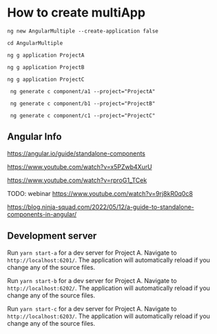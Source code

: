 
# How to create multiApp 

`ng new AngularMultiple --create-application false` 

`cd AngularMultiple`

`ng g application ProjectA`

`ng g application ProjectB`

`ng g application ProjectC`

` ng generate c component/a1 --project="ProjectA"`

` ng generate c component/b1 --project="ProjectB"`

` ng generate c component/c1 --project="ProjectC"`


## Angular Info
https://angular.io/guide/standalone-components

https://www.youtube.com/watch?v=x5PZwb4XurU

https://www.youtube.com/watch?v=rproG1_TCek

TODO: webinar
https://www.youtube.com/watch?v=9rj8kR0q0c8

https://blog.ninja-squad.com/2022/05/12/a-guide-to-standalone-components-in-angular/


## Development server

Run `yarn start-a` for a dev server for Project A. Navigate to `http://localhost:6201/`. The application will automatically reload if you change any of the source files.

Run `yarn start-b` for a dev server for Project A. Navigate to `http://localhost:6202/`. The application will automatically reload if you change any of the source files.

Run `yarn start-c` for a dev server for Project A. Navigate to `http://localhost:6203/`. The application will automatically reload if you change any of the source files.

[//]: # (# AngularMultiple)

[//]: # ()
[//]: # (This project was generated with [Angular CLI]&#40;https://github.com/angular/angular-cli&#41; version 14.2.3.)

[//]: # ()
[//]: # (## Development server)

[//]: # ()
[//]: # (Run `ng serve` for a dev server. Navigate to `http://localhost:4200/`. The application will automatically reload if you change any of the source files.)

[//]: # ()
[//]: # (## Code scaffolding)

[//]: # ()
[//]: # (Run `ng generate component component-name` to generate a new component. You can also use `ng generate directive|pipe|service|class|guard|interface|enum|module`.)

[//]: # ()
[//]: # (## Build)

[//]: # ()
[//]: # (Run `ng build` to build the project. The build artifacts will be stored in the `dist/` directory.)

[//]: # ()
[//]: # (## Running unit tests)

[//]: # ()
[//]: # (Run `ng test` to execute the unit tests via [Karma]&#40;https://karma-runner.github.io&#41;.)

[//]: # ()
[//]: # (## Running end-to-end tests)

[//]: # ()
[//]: # (Run `ng e2e` to execute the end-to-end tests via a platform of your choice. To use this command, you need to first add a package that implements end-to-end testing capabilities.)

[//]: # ()
[//]: # (## Further help)

[//]: # ()
[//]: # (To get more help on the Angular CLI use `ng help` or go check out the [Angular CLI Overview and Command Reference]&#40;https://angular.io/cli&#41; page.)

